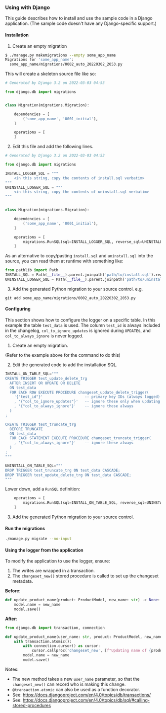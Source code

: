 ### Using with Django

This guide describes how to install and use the sample code in a Django application.
(The sample code doesn't have any Django-specific support.)

#### Installation

1. Create an empty migration

```bash
$ ./manage.py makemigrations --empty some_app_name
Migrations for 'some_app_name':
  some_app_name/migrations/0002_auto_20220302_2053.py
```

This will create a skeleton source file like so:

```python
# Generated by Django 3.2 on 2022-03-03 04:53

from django.db import migrations


class Migration(migrations.Migration):

    dependencies = [
        ('some_app_name', '0001_initial'),
    ]

    operations = [
    ]
```

2. Edit this file and add the following lines.

```python
# Generated by Django 3.2 on 2022-03-03 04:53

from django.db import migrations

INSTALL_LOGGER_SQL = """
    <in this string, copy the contents of install.sql verbatim>
"""
UNINSTALL_LOGGER_SQL = """
    <in this string, copy the contents of uninstall.sql verbatim>
"""


class Migration(migrations.Migration):

    dependencies = [
        ('some_app_name', '0001_initial'),
    ]

    operations = [
        migrations.RunSQL(sql=INSTALL_LOGGER_SQL, reverse_sql=UNINSTALL_LOGGER_SQL),
    ]
```

As an alternative to copy/pasting `install.sql` and `uninstall.sql` into the source,
you can read them at runtime with something like:

```python
from pathlib import Path
INSTALL_SQL = Path(__file__).parent.joinpath('path/to/install.sql').read_text()
UNINSTALL_LOGGER_SQL = Path(__file__).parent.joinpath('path/to/uninstall.sql').read_text()
```

3. Add the generated Python migration to your source control. e.g.

`git add some_app_name/migrations/0002_auto_20220302_2053.py`


#### Configuring

This section shows how to configure the logger on a specific table. In this example
the table `test_data` is used. The column `test_id` is always included in the changelog,
`col_to_ignore_updates` is ignored during `UPDATE`s, and `col_to_always_ignore` is
never logged.

1. Create an empty migration.

(Refer to the example above for the command to do this)

2. Edit the generated code to add the installation SQL.

```python
INSTALL_ON_TABLE_SQL="""
CREATE TRIGGER test_update_delete_trg
  AFTER INSERT OR UPDATE OR DELETE
  ON test_data
  FOR EACH ROW EXECUTE PROCEDURE changeset_update_delete_trigger(
    '{"test_id"}'                   -- primary key IDs (always logged)
    , '{"col_to_ignore_updates"}'   -- ignore these only when updating
    , '{"col_to_always_ignore"}'    -- ignore these always
  )
;

CREATE TRIGGER test_truncate_trg
  BEFORE TRUNCATE
  ON test_data
  FOR EACH STATEMENT EXECUTE PROCEDURE changeset_truncate_trigger(
    , '{"col_to_always_ignore"}'    -- ignore these always
  )
;
"""

UNINSTALL_ON_TABLE_SQL="""
DROP TRIGGER test_truncate_trg ON test_data CASCADE;
DROP TRIGGER test_update_delete_trg ON test_data CASCADE;
"""
```

Lower down, add a `RunSQL` definition:

```python
    operations = [
        migrations.RunSQL(sql=INSTALL_ON_TABLE_SQL, reverse_sql=UNINSTALL_ON_TABLE_SQL),
    ]
```

3. Add the generated Python migration to your source control.

#### Run the migrations

```bash
./manage.py migrate --no-input
```

#### Using the logger from the application

To modify the application to use the logger, ensure:
1. The writes are wrapped in a transaction.
2. The `changeset_new()` stored procedure is called to set up the changeset metadata.

**Before**:
```python
def update_product_name(product: ProductModel, new_name: str) -> None:
    model.name = new_name
    model.save()
```


**After**:
```python
from django.db import transaction, connection

def update_product_name(user_name: str, product: ProductModel, new_name: str) -> None:
    with transaction.atomic():
        with connection.cursor() as cursor:
            cursor.callproc('changeset_new', [f"Updating name of {product.id}", user_name])
        model.name = new_name
        model.save()
```

Notes:
- The new method takes a new `user_name` parameter, so that the `changeset_new()` can record
  who is making this change.
- `@transaction.atomic` can also be used as a function decorator.
- See: https://docs.djangoproject.com/en/4.0/topics/db/transactions/
- See: https://docs.djangoproject.com/en/4.0/topics/db/sql/#calling-stored-procedures
